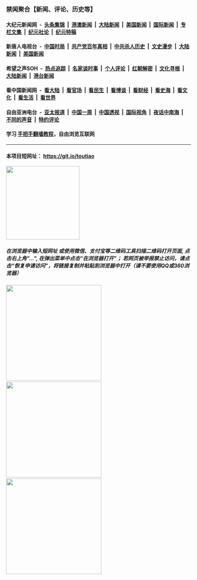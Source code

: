### 禁闻聚合【新闻、评论、历史等】

#### 大纪元新闻网 &nbsp;-&nbsp; [头条集锦](indexes/E头条集锦.md?t=02092302) &nbsp;|&nbsp; [港澳新闻](indexes/E港澳新闻.md?t=02092302)  &nbsp;|&nbsp; [大陆新闻](indexes/E大陆新闻.md?t=02092302) &nbsp;|&nbsp; [美国新闻](indexes/E美国新闻.md?t=02092302) &nbsp;|&nbsp; [国际新闻](indexes/E国际新闻.md?t=02092302) &nbsp;|&nbsp; [专栏文集](indexes/E专栏文集.md?t=02092302) &nbsp;|&nbsp; [纪元社论](indexes/E纪元社论.md?t=02092302) &nbsp;|&nbsp; [纪元特稿](indexes/E纪元特稿.md?t=02092302) 

#### 新唐人电视台 &nbsp;-&nbsp; [中国时局](indexes/N中国时局.md?t=02092302) &nbsp;|&nbsp; [共产党百年真相](indexes/N共产党百年真相.md?t=02092302) &nbsp;|&nbsp; [中共杀人历史](indexes/N中共杀人历史.md?t=02092302) &nbsp;|&nbsp; [文史漫步](indexes/N文史漫步.md?t=02092302) &nbsp;|&nbsp; [大陆新闻](indexes/N大陆新闻.md?t=02092302) &nbsp;|&nbsp; [美国新闻](indexes/N美国新闻.md?t=02092302)

#### 希望之声SOH &nbsp;-&nbsp; [热点追踪](indexes/H热点追踪.md?t=02092302) &nbsp;|&nbsp; [名家谈时事](indexes/H名家谈时事.md?t=02092302) &nbsp;|&nbsp; [个人评论](indexes/H个人评论.md?t=02092302)  &nbsp;|&nbsp; [红朝解密](indexes/H红朝解密.md?t=02092302) &nbsp;|&nbsp; [文化寻根](indexes/H文化寻根.md?t=02092302) &nbsp;|&nbsp; [大陆新闻](indexes/H大陆新闻.md?t=02092302) &nbsp;|&nbsp; [港台新闻](indexes/H港台新闻.md?t=02092302)

#### 看中国新闻网 &nbsp;-&nbsp; [看大陆](indexes/S看大陆.md?t=02092302) &nbsp;|&nbsp; [看官场](indexes/S看官场.md?t=02092302) &nbsp;|&nbsp; [看民生](indexes/S看民生.md?t=02092302)  &nbsp;|&nbsp; [看博谈](indexes/S看博谈.md?t=02092302) &nbsp;|&nbsp; [看财经](indexes/S看财经.md?t=02092302) &nbsp;|&nbsp; [看史海](indexes/S看史海.md?t=02092302) &nbsp;|&nbsp; [看文化](indexes/S看文化.md?t=02092302) &nbsp;|&nbsp; [看生活](indexes/S看生活.md?t=02092302) &nbsp;|&nbsp; [看世界](indexes/S看世界.md?t=02092302)

#### 自由亚洲电台 &nbsp;-&nbsp; [亚太报道](indexes/R亚太报道.md?t=02092302) &nbsp;|&nbsp; [中国一周](indexes/R中国一周.md?t=02092302) &nbsp;|&nbsp; [中国透视](indexes/R中国透视.md?t=02092302)  &nbsp;|&nbsp; [国际视角](indexes/R国际视角.md?t=02092302) &nbsp;|&nbsp; [夜话中南海](indexes/R夜话中南海.md?t=02092302) &nbsp;|&nbsp; [不同的声音](indexes/R不同的声音.md?t=02092302) &nbsp;|&nbsp; [特约评论](indexes/R特约评论.md?t=02092302)

#### 学习 [手把手翻墙教程](https://github.com/gfw-breaker/guides/wiki)，自由浏览互联网

----

#### 本项目短网址： https://git.io/toutiao
<img src="https://raw.githubusercontent.com/gfw-breaker/banned-news/master/scripts/img/qr.png" width="200px"/>  

##### 在浏览器中输入短网址 或使用微信、支付宝等二维码工具扫描二维码打开页面, 点击右上角"...", 在弹出菜单中点击“在浏览器打开”； 若网页被举报禁止访问，请点击“恢复申请访问”，将链接复制并粘贴到浏览器中打开（请不要使用QQ或360浏览器）

<img src="https://raw.githubusercontent.com/gfw-breaker/banned-news/master/scripts/img/1.png" width="260px"/> &nbsp; <img src="https://raw.githubusercontent.com/gfw-breaker/banned-news/master/scripts/img/2.png" width="260px"/> &nbsp; <img src="https://raw.githubusercontent.com/gfw-breaker/banned-news/master/scripts/img/3.png" width="260px"/>
